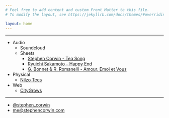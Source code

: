 ```yaml
---
# Feel free to add content and custom Front Matter to this file.
# To modify the layout, see https://jekyllrb.com/docs/themes/#overriding-theme-defaults

layout: home
---
```

***
- Audio
  - Soundcloud
  - Sheets
      - [Stephen Corwin - Tea Song](/sheets/stephen-corwin-tea-song.pdf)
      - [Ryuichi Sakamoto - Happy End](/sheets/ryuichi-sakamoto-happy-end.pdf)
      - [G. Bonnet & R. Romanelli - Amour, Emoi et Vous](/sheets/amour-emoi-et-vous.pdf)
- Physical
  - [Nilzo Tees](https://nilzotees.com)
- Web
  - [CityGrows](https://citygro.ws)
---
- [@stephen_corwin](https://twitter.com/Stephen_Corwin)
- [me@stephencorwin.com](mailto:me@stephencorwin.com)